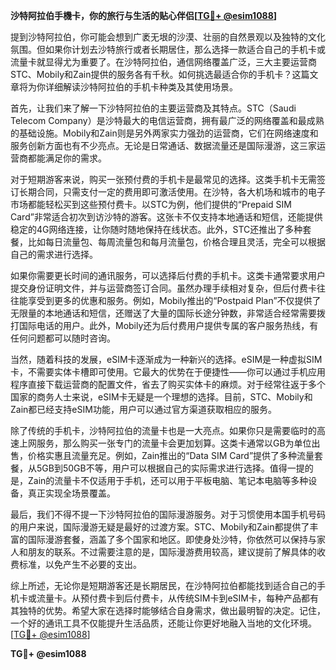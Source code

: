 **沙特阿拉伯手機卡，你的旅行与生活的贴心伴侣[[TG💪+ @esim1088](https://t.me/s/esim1088)]**

提到沙特阿拉伯，你可能会想到广袤无垠的沙漠、壮丽的自然景观以及独特的文化氛围。但如果你计划去沙特旅行或者长期居住，那么选择一款适合自己的手机卡或流量卡就显得尤为重要了。在沙特阿拉伯，通信网络覆盖广泛，三大主要运营商STC、Mobily和Zain提供的服务各有千秋。如何挑选最适合你的手机卡？这篇文章将为你详细解读沙特阿拉伯的手机卡种类及其使用场景。

首先，让我们来了解一下沙特阿拉伯的主要运营商及其特点。STC（Saudi Telecom Company）是沙特最大的电信运营商，拥有最广泛的网络覆盖和最成熟的基础设施。Mobily和Zain则是另外两家实力强劲的运营商，它们在网络速度和服务创新方面也有不少亮点。无论是日常通话、数据流量还是国际漫游，这三家运营商都能满足你的需求。

对于短期游客来说，购买一张预付费的手机卡是最常见的选择。这类手机卡无需签订长期合同，只需支付一定的费用即可激活使用。在沙特，各大机场和城市的电子市场都能轻松买到这些预付费卡。以STC为例，他们提供的“Prepaid SIM Card”非常适合初次到访沙特的游客。这张卡不仅支持本地通话和短信，还能提供稳定的4G网络连接，让你随时随地保持在线状态。此外，STC还推出了多种套餐，比如每日流量包、每周流量包和每月流量包，价格合理且灵活，完全可以根据自己的需求进行选择。

如果你需要更长时间的通讯服务，可以选择后付费的手机卡。这类卡通常要求用户提交身份证明文件，并与运营商签订合同。虽然办理手续相对复杂，但后付费卡往往能享受到更多的优惠和服务。例如，Mobily推出的“Postpaid Plan”不仅提供了无限量的本地通话和短信，还赠送了大量的国际长途分钟数，非常适合经常需要拨打国际电话的用户。此外，Mobily还为后付费用户提供专属的客户服务热线，有任何问题都可以随时咨询。

当然，随着科技的发展，eSIM卡逐渐成为一种新兴的选择。eSIM是一种虚拟SIM卡，不需要实体卡槽即可使用。它最大的优势在于便捷性——你可以通过手机应用程序直接下载运营商的配置文件，省去了购买实体卡的麻烦。对于经常往返于多个国家的商务人士来说，eSIM卡无疑是一个理想的选择。目前，STC、Mobily和Zain都已经支持eSIM功能，用户可以通过官方渠道获取相应的服务。

除了传统的手机卡，沙特阿拉伯的流量卡也是一大亮点。如果你只是需要临时的高速上网服务，那么购买一张专门的流量卡会更加划算。这类卡通常以GB为单位出售，价格实惠且流量充足。例如，Zain推出的“Data SIM Card”提供了多种流量套餐，从5GB到50GB不等，用户可以根据自己的实际需求进行选择。值得一提的是，Zain的流量卡不仅适用于手机，还可以用于平板电脑、笔记本电脑等多种设备，真正实现全场景覆盖。

最后，我们不得不提一下沙特阿拉伯的国际漫游服务。对于习惯使用本国手机号码的用户来说，国际漫游无疑是最好的过渡方案。STC、Mobily和Zain都提供了丰富的国际漫游套餐，涵盖了多个国家和地区。即使身处沙特，你依然可以保持与家人和朋友的联系。不过需要注意的是，国际漫游费用较高，建议提前了解具体的收费标准，以免产生不必要的支出。

综上所述，无论你是短期游客还是长期居民，在沙特阿拉伯都能找到适合自己的手机卡或流量卡。从预付费卡到后付费卡，从传统SIM卡到eSIM卡，每种产品都有其独特的优势。希望大家在选择时能够结合自身需求，做出最明智的决定。记住，一个好的通讯工具不仅能提升生活品质，还能让你更好地融入当地的文化环境。[[TG💪+ @esim1088](https://t.me/s/esim1088)]

**TG💪+ @esim1088**